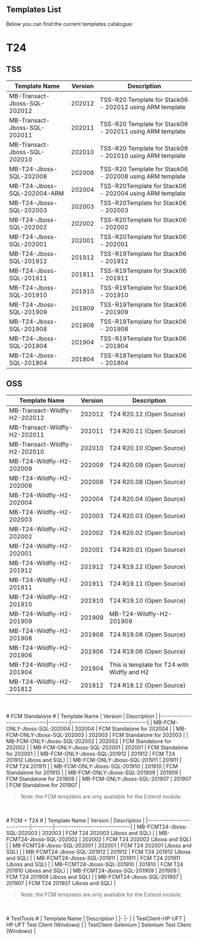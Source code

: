 
## Templates List ##


Below you can find the current templates catalogue: 

# T24   #
## TSS ##
| Template   Name                  | Version | Description                                                 |
|----------------------------------|---------|-------------------------------------------------------------|
|     MB-Transact-Jboss-SQL-202012 | 202012  | TSS-R20 Template for Stack06 - 202012 using ARM template    |
|     MB-Transact-Jboss-SQL-202011 | 202011  | TSS-R20 Template for Stack06 - 202011 using ARM template    |
| MB-Transact-Jboss-SQL-202010     | 202010  | TSS-R20 Template for Stack06 - 202010 using ARM template    |
| MB-T24-Jboss-SQL-202008          | 202008  | TSS-R20 Template for Stack06 - 202008 using ARM template    |
| MB-T24-Jboss-SQL-202004-ARM      | 202004  | TSS-R20Template   for Stack06 - 202004 using ARM template   |
| MB-T24-Jboss-SQL-202003          | 202003  | TSS-R20Template   for Stack06 - 202003                      |
| MB-T24-Jboss-SQL-202002          | 202002  | TSS-R20Template   for Stack06 - 202002                      |
| MB-T24-Jboss-SQL-202001          | 202001  | TSS-R20Template   for Stack06 - 202001                      |
| MB-T24-Jboss-SQL-201912          | 201912  | TSS-R19Template   for Stack06 - 201912                      |
| MB-T24-Jboss-SQL-201911          | 201911  | TSS-R19Template   for Stack06 - 201911                      |
| MB-T24-Jboss-SQL-201910          | 201910  | TSS-R19Template   for Stack06 - 201910                      |
| MB-T24-Jboss-SQL-201909          | 201909  | TSS-R19Template   for Stack06 - 201909                      |
| MB-T24-Jboss-SQL-201908          | 201908  | TSS-R19Template   for Stack06 - 201908                      |
| MB-T24-Jboss-SQL-201904          | 201904  | TSS-R19Template   for Stack06 - 201904                      |
| MB-T24-Jboss-SQL-201804          | 201804  | TSS-R18Template   for Stack06 - 201804                      |

 

## OSS ##
| Template   Name               | Version | Description                                 |
|-------------------------------|---------|---------------------------------------------|
| MB-Transact-Wildfly-H2-202012 | 202012  | T24 R20.12 (Open Source)                    |
| MB-Transact-Wildfly-H2-202011 | 202011  | T24 R20.11 (Open Source)                    |
| MB-Transact-Wildfly-H2-202010 | 202010  | T24 R20.10 (Open Source)                    |
| MB-T24-Wildfly-H2-202009      | 202009  | T24 R20.09 (Open Source)                    |
| MB-T24-Wildfly-H2-202008      | 202008  | T24 R20.08 (Open Source)                    |
| MB-T24-Wildfly-H2-202004      | 202004  | T24 R20.04 (Open Source)                    |
| MB-T24-Wildfly-H2-202003      | 202003  | T24 R20.03 (Open Source)                    |
| MB-T24-Wildfly-H2-202002      | 202002  | T24 R20.02 (Open Source)                    |
| MB-T24-Wildfly-H2-202001      | 202001  | T24 R20.01 (Open Source)                    |
| MB-T24-Wildfly-H2-201912      | 201912  | T24 R19.12 (Open Source)                    |
| MB-T24-Wildfly-H2-201911      | 201911  | T24 R19.11 (Open Source)                    |
| MB-T24-Wildfly-H2-201910      | 201910  | T24 R19.10 (Open Source)                    |
| MB-T24-Wildfly-H2-201909      | 201909  | MB-T24-Wildfly-H2-201909                    |
| MB-T24-Wildfly-H2-201908      | 201908  | T24 R19.08 (Open Source)                    |
| MB-T24-Wildfly-H2-201906      | 201906  | T24 R19.06 (Open Source)                    |
| MB-T24-Wildfly-H2-201904      | 201904  | This is template for T24 with Widfly and H2 |
| MB-T24-Wildfly-H2-201812      | 201812  | T24 R18.12 (Open Source)                    |

 <br>
</br>
# FCM Standalone #
| Template   Name              | Version | Description                    |
|------------------------------|---------|--------------------------------|
| MB-FCM-ONLY-Jboss-SQL-202004 | 202004  | FCM Standalone for 202004      |
| MB-FCM-ONLY-Jboss-SQL-202003 | 202003  | FCM Standalone for 202003      |
| MB-FCM-ONLY-Jboss-SQL-202002 | 202002  | FCM Standalone for 202002      |
| MB-FCM-ONLY-Jboss-SQL-202001 | 202001  | FCM Standalone for 202001      |
| MB-FCM-ONLY-Jboss-SQL-201912 | 201912  | FCM T24 201912 (Jboss and SQL) |
| MB-FCM-ONLY-Jboss-SQL-201911 | 201911  | FCM T24 201911                 |
| MB-FCM-ONLY-Jboss-SQL-201910 | 201910  | FCM Standalone for 201910      |
| MB-FCM-ONLY-Jboss-SQL-201909 | 201909  | FCM Standalone for 201909      |
| MB-FCM-ONLY-Jboss-SQL-201907 | 201907  | FCM Standalone for 201907      |

>Note: the FCM templates are only available for the Extend module.

 <br>
</br>
# FCM + T24 #
| Template   Name            | Version | Description                    |
|----------------------------|---------|--------------------------------|
| MB-FCMT24-Jboss-SQL-202003 | 202003  | FCM T24 202003 (Jboss and SQL) |
| MB-FCMT24-Jboss-SQL-202002 | 202002  | FCM T24 202002 (Jboss and SQL) |
| MB-FCMT24-Jboss-SQL-202001 | 202001  | FCM T24 202001 (Jboss and SQL) |
| MB-FCMT24-Jboss-SQL-201912 | 201912  | FCM T24 201912 (Jboss and SQL) |
| MB-FCMT24-Jboss-SQL-201911 | 201911  | FCM T24 201911 (Jboss and SQL) |
| MB-FCMT24-Jboss-SQL-201910 | 201910  | FCM T24 201910 (Jboss and SQL) |
| MB-FCMT24-Jboss-SQL-201909 | 201909  | FCM T24 201909  (Jboss and SQL) |
| MB-FCMT24-Jboss-SQL-201907 | 201907  | FCM T24 201907 (Jboss and SQL) |	

>Note: the FCM templates are only available for the Extend module.

 <br>
</br>
# TestTools #
| Template   Name 	| Description 	|
|-	|-	|
| TestClient-HP-UFT 	| HP UFT Test Client (Windows) 	|
| TestClient-Selenium 	| Selenium Test Client (Windows) 	|

